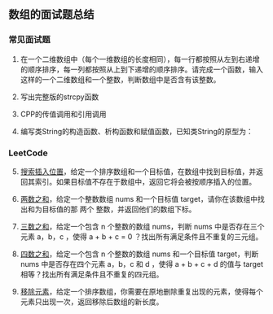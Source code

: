 ## 数组的面试题总结

### 常见面试题
1. 在一个二维数组中（每个一维数组的长度相同），每一行都按照从左到右递增的顺序排序，每一列都按照从上到下递增的顺序排序。请完成一个函数，输入这样的一个二维数组和一个整数，判断数组中是否含有该整数。

2. 写出完整版的strcpy函数

3. CPP的传值调用和引用调用

4. 编写类String的构造函数、析构函数和赋值函数，已知类String的原型为：

### LeetCode

5. [搜索插入位置](https://leetcode.com/problems/search-insert-position)，给定一个排序数组和一个目标值，在数组中找到目标值，并返回其索引。如果目标值不存在于数组中，返回它将会被按顺序插入的位置。

6. [两数之和](https://leetcode.com/problems/two-sum)，给定一个整数数组 nums 和一个目标值 target，请你在该数组中找出和为目标值的那 两个 整数，并返回他们的数组下标。

7. [三数之和](https://leetcode.com/problems/3sum)，给定一个包含 n 个整数的数组 nums，判断 nums 中是否存在三个元素 a，b，c ，使得 a + b + c = 0 ？找出所有满足条件且不重复的三元组。

8. [四数之和](https://leetcode.com/problems/4sum)，给定一个包含 n 个整数的数组 nums 和一个目标值 target，判断 nums 中是否存在四个元素 a，b，c 和 d ，使得 a + b + c + d 的值与 target 相等？找出所有满足条件且不重复的四元组。

9. [移除元素](https://leetcode.com/problems/remove-element)，给定一个排序数组，你需要在原地删除重复出现的元素，使得每个元素只出现一次，返回移除后数组的新长度。
